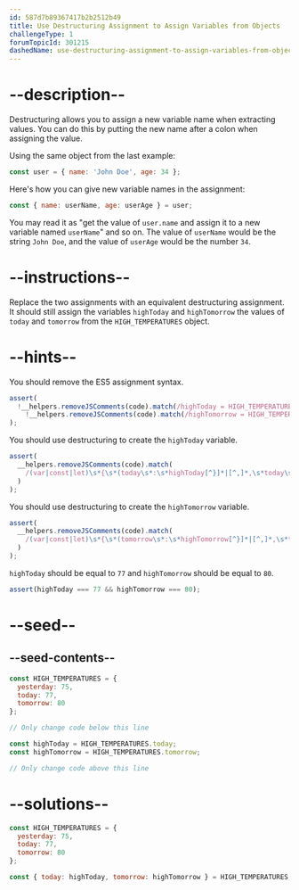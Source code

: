 ```yaml
---
id: 587d7b89367417b2b2512b49
title: Use Destructuring Assignment to Assign Variables from Objects
challengeType: 1
forumTopicId: 301215
dashedName: use-destructuring-assignment-to-assign-variables-from-objects
---
```


# --description--

Destructuring allows you to assign a new variable name when extracting values. You can do this by putting the new name after a colon when assigning the value.

Using the same object from the last example:

```js
const user = { name: 'John Doe', age: 34 };
```

Here's how you can give new variable names in the assignment:

```js
const { name: userName, age: userAge } = user;
```

You may read it as "get the value of `user.name` and assign it to a new variable named `userName`" and so on. The value of `userName` would be the string `John Doe`, and the value of `userAge` would be the number `34`.

# --instructions--

Replace the two assignments with an equivalent destructuring assignment. It should still assign the variables `highToday` and `highTomorrow` the values of `today` and `tomorrow` from the `HIGH_TEMPERATURES` object.

# --hints--

You should remove the ES5 assignment syntax.

```js
assert(
  !__helpers.removeJSComments(code).match(/highToday = HIGH_TEMPERATURES\.today/g) &&
    !__helpers.removeJSComments(code).match(/highTomorrow = HIGH_TEMPERATURES\.tomorrow/g)
);
```

You should use destructuring to create the `highToday` variable.

```js
assert(
  __helpers.removeJSComments(code).match(
    /(var|const|let)\s*{\s*(today\s*:\s*highToday[^}]*|[^,]*,\s*today\s*:\s*highToday\s*)}\s*=\s*HIGH_TEMPERATURES(;|\s+|\/\/)/g
  )
);
```

You should use destructuring to create the `highTomorrow` variable.

```js
assert(
  __helpers.removeJSComments(code).match(
    /(var|const|let)\s*{\s*(tomorrow\s*:\s*highTomorrow[^}]*|[^,]*,\s*tomorrow\s*:\s*highTomorrow\s*)}\s*=\s*HIGH_TEMPERATURES(;|\s+|\/\/)/g
  )
);
```

`highToday` should be equal to `77` and `highTomorrow` should be equal to `80`.

```js
assert(highToday === 77 && highTomorrow === 80);
```

# --seed--

## --seed-contents--

```js
const HIGH_TEMPERATURES = {
  yesterday: 75,
  today: 77,
  tomorrow: 80
};

// Only change code below this line

const highToday = HIGH_TEMPERATURES.today;
const highTomorrow = HIGH_TEMPERATURES.tomorrow; 

// Only change code above this line
```

# --solutions--

```js
const HIGH_TEMPERATURES = {
  yesterday: 75,
  today: 77,
  tomorrow: 80
};

const { today: highToday, tomorrow: highTomorrow } = HIGH_TEMPERATURES;
```
